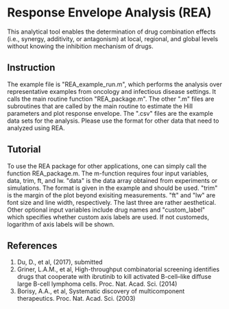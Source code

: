 # Response Envelope Analysis (REA)

This analytical tool enables the determination of drug combination effects (i.e., synergy, additivity, or antagonism) at local, regional, and global levels without knowing the inhibition mechanism of drugs. 

## Instruction

The example file is "REA_example_run.m", which performs the analysis over representative examples from oncology and infectious disease settings. It calls the main routine function "REA_package.m". The other ".m" files are subroutines that are called by the main routine to estimate the Hill parameters and plot response envelope. The ".csv" files are the example data sets for the analysis. Please use the format for other data that need to analyzed using REA. 

## Tutorial

To use the REA package for other applications, one can simply call the function REA_package.m. The m-function requires four input variables, data, trim, ft, and lw. "data" is the data array obtained from experiments or simulations. The format is given in the example and should be used. "trim" is the margin of the plot beyond exisiting measurements. "ft" and "lw" are font size and line width, respectively. The last three are rather aesthetical. Other optional input variables include drug names and "custom_label" which specifies whether custom axis labels are used. If not customeds, logarithm of axis labels will be shown. 

## References
1. Du, D., et al, (2017), submitted
2. Griner, L.A.M., et al, High-throughput combinatorial screening identifies drugs that cooperate with ibrutinib to kill activated B-cell–like diffuse large B-cell lymphoma cells. Proc. Nat. Acad. Sci. (2014)
3. Borisy, A.A., et al, Systematic discovery of multicomponent therapeutics. Proc. Nat. Acad. Sci. (2003)
